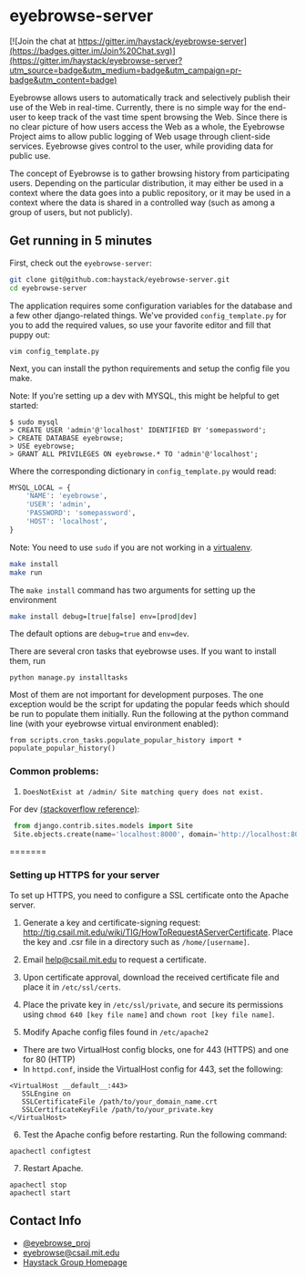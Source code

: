 eyebrowse-server
===========
[![Join the chat at https://gitter.im/haystack/eyebrowse-server](https://badges.gitter.im/Join%20Chat.svg)](https://gitter.im/haystack/eyebrowse-server?utm_source=badge&utm_medium=badge&utm_campaign=pr-badge&utm_content=badge)

Eyebrowse allows users to automatically track and selectively publish their use
of the Web in real-time. Currently, there is no simple way for the end-user to
keep track of the vast time spent browsing the Web. Since there is no clear
picture of how users access the Web as a whole, the Eyebrowse Project aims to
allow public logging of Web usage through client-side services. Eyebrowse gives
control to the user, while providing data for public use.

The concept of Eyebrowse is to gather browsing history from participating
users. Depending on the particular distribution, it may either be used in a
context where the data goes into a public repository, or it may be used in a
context where the data is shared in a controlled way (such as among a group of
users, but not publicly).

## Get running in 5 minutes

First, check out the `eyebrowse-server`:

```bash
git clone git@github.com:haystack/eyebrowse-server.git
cd eyebrowse-server
```
The application requires some configuration variables for the database and a few
other django-related things. We've provided `config_template.py` for you to
add the required values, so use your favorite editor and fill that puppy out:

```vim
vim config_template.py
```
Next, you can install the python requirements and setup the config file you make.

Note: If you're setting up a dev with MYSQL, this might be helpful to get
started:

```mysql
$ sudo mysql
> CREATE USER 'admin'@'localhost' IDENTIFIED BY 'somepassword';
> CREATE DATABASE eyebrowse;
> USE eyebrowse;
> GRANT ALL PRIVILEGES ON eyebrowse.* TO 'admin'@'localhost';
```

Where the corresponding dictionary in `config_template.py` would read:
```python
MYSQL_LOCAL = {
    'NAME': 'eyebrowse',
    'USER': 'admin',
    'PASSWORD': 'somepassword',
    'HOST': 'localhost',
}
```

Note: You need to use `sudo` if you are not working in a
[virtualenv](http://docs.python-guide.org/en/latest/dev/virtualenvs/).

```bash
make install
make run
```

The `make install` command has two arguments for setting up the environment
```bash
make install debug=[true|false] env=[prod|dev]
```
The default options are `debug=true` and `env=dev`.

There are several cron tasks that eyebrowse uses. If you want to install them, run
```
python manage.py installtasks
```
Most of them are not important for development purposes. The one exception 
would be the script for updating the popular feeds which should be run to
populate them initially. Run the following at the python command line (with
your eyebrowse virtual environment enabled):
```
from scripts.cron_tasks.populate_popular_history import *
populate_popular_history()
```


### Common problems:

1. `DoesNotExist at /admin/ Site matching query does not exist.`

For dev [(stackoverflow reference)](http://stackoverflow.com/questions/11476210/getting-site-matching-query-does-not-exist-error-after-creating-django-admin):
  ```python
   from django.contrib.sites.models import Site
   Site.objects.create(name='localhost:8000', domain='http://localhost:8000')
  ```
=======

### Setting up HTTPS for your server 

To set up HTTPS, you need to configure a SSL certificate onto the Apache server.

1. Generate a key and certificate-signing request: http://tig.csail.mit.edu/wiki/TIG/HowToRequestAServerCertificate. Place the key and .csr file in a directory such as `/home/[username]`.

2. Email help@csail.mit.edu to request a certificate.

3. Upon certificate approval, download the received certificate file and place it in `/etc/ssl/certs`.

4. Place the private key in `/etc/ssl/private`, and secure its permissions using `chmod 640 [key file name]` and `chown root [key file name]`.

5. Modify Apache config files found in `/etc/apache2`
 + There are two VirtualHost config blocks, one for 443 (HTTPS) and one for 80 (HTTP)
 + In `httpd.conf`, inside the VirtualHost config for 443, set the following:
 
 ```
 <VirtualHost __default__:443>
    SSLEngine on
    SSLCertificateFile /path/to/your_domain_name.crt
    SSLCertificateKeyFile /path/to/your_private.key
 </VirtualHost>
 ```
6. Test the Apache config before restarting. Run the following command:
```
apachectl configtest
```

7. Restart Apache.
```
apachectl stop
apachectl start
```

## Contact Info

+ [@eyebrowse_proj](https://twitter.com/eyebrowse_proj)
+ [eyebrowse@csail.mit.edu](mailto:eyebrowse@csail.mit.edu)
+ [Haystack Group Homepage](http://haystack.csail.mit.edu/)

